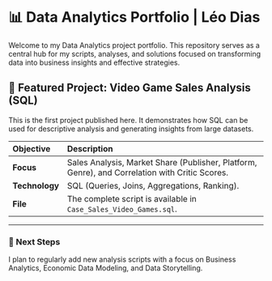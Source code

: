 # 📊 Data Analytics Portfolio | Léo Dias

Welcome to my Data Analytics project portfolio. This repository serves as a central hub for my scripts, analyses, and solutions focused on transforming data into business insights and effective strategies.

## 🚀 Featured Project: Video Game Sales Analysis (SQL)

This is the first project published here. It demonstrates how SQL can be used for descriptive analysis and generating insights from large datasets.

| Objective | Description |
|:----------|:------------|
| **Focus** | Sales Analysis, Market Share (Publisher, Platform, Genre), and Correlation with Critic Scores. |
| **Technology** | SQL (Queries, Joins, Aggregations, Ranking). |
| **File** | The complete script is available in `Case_Sales_Video_Games.sql`. |

---

### 🌱 Next Steps
I plan to regularly add new analysis scripts with a focus on Business Analytics, Economic Data Modeling, and Data Storytelling.
